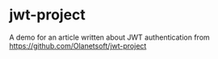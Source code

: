# jwt-project
A demo for an article written about JWT authentication from https://github.com/Olanetsoft/jwt-project
